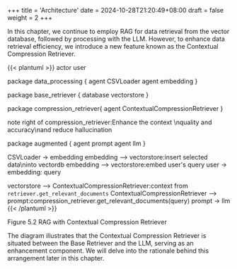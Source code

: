 +++
title = 'Architecture'
date = 2024-10-28T21:20:49+08:00
draft = false
weight = 2
+++


In this chapter, we continue to employ RAG for data retrieval from the vector database, followed by processing with the LLM. However, to enhance data retrieval efficiency, we introduce a new feature known as the Contextual Compression Retriever.

{{< plantuml >}}
actor user

package data_processing {
    agent CSVLoader
    agent embedding
}

package base_retriever {
    database vectorstore
}

package compression_retriever{
    agent ContextualCompressionRetriever
}

note right of compression_retriever:Enhance the context \nquality and accuracy\nand reduce hallucination

package augmented {
    agent prompt
    agent llm
}

CSVLoader -> embedding
embedding --> vectorstore:insert selected data\ninto vectordb
embedding --> vectorstore:embed user's query
user -> embedding: query

vectorstore --> ContextualCompressionRetriever:context from `retriever.get_relevant_documents`
ContextualCompressionRetriever --> prompt:compression_retriever.get_relevant_documents(query)
prompt -> llm
{{< /plantuml >}}

Figure 5.2 RAG with Contextual Compression Retriever


The diagram illustrates that the Contextual Compression Retriever is situated between the Base Retriever and the LLM, serving as an enhancement component. We will delve into the rationale behind this arrangement later in this chapter.
